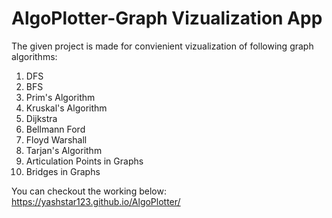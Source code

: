 # AlgoPlotter-Graph Vizualization App 
The given project is made for convienient vizualization of following graph algorithms: 
1. DFS
2. BFS
3. Prim's Algorithm
4. Kruskal's Algorithm
5. Dijkstra
6. Bellmann Ford
7. Floyd Warshall
8. Tarjan's Algorithm
9. Articulation Points in Graphs
10. Bridges in Graphs

You can checkout the working below:
https://yashstar123.github.io/AlgoPlotter/
